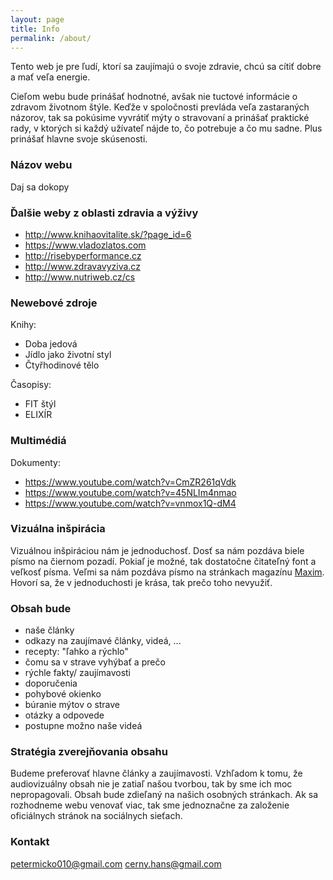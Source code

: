 ```yaml
---
layout: page
title: Info
permalink: /about/
---
```


Tento web je pre ľudí, ktorí sa zaujímajú o svoje zdravie, chcú sa cítiť dobre a mať veľa energie.

Cieľom webu bude prinášať hodnotné, avšak nie tuctové informácie o zdravom životnom štýle. Keďže v spoločnosti prevláda veľa zastaraných názorov, tak sa pokúsime  vyvrátiť mýty o stravovaní a prinášať praktické rady, v ktorých si každý užívateľ nájde to, čo potrebuje a čo mu sadne. Plus prinášať hlavne svoje skúsenosti.

### Názov webu
Daj sa dokopy

### Ďalšie weby z oblasti zdravia a výživy

* http://www.knihaovitalite.sk/?page_id=6
* https://www.vladozlatos.com
* http://risebyperformance.cz
* http://www.zdravavyziva.cz
* http://www.nutriweb.cz/cs

### Newebové zdroje

Knihy:

* Doba jedová
* Jídlo jako životní styl
* Čtyřhodinové tělo

Časopisy:

* FIT štýl
* ELIXÍR

### Multimédiá

Dokumenty: 

* https://www.youtube.com/watch?v=CmZR261qVdk
* https://www.youtube.com/watch?v=45NLIm4nmao
* https://www.youtube.com/watch?v=vnmox1Q-dM4

### Vizuálna inšpirácia

Vizuálnou inšpiráciou nám je jednoduchosť. Dosť sa nám pozdáva biele písmo na čiernom pozadí. Pokiaľ je možné, tak dostatočne čitateľný font a veľkosť písma. Veľmi sa nám pozdáva písmo na stránkach magazínu [Maxim](http://www.maxim.com/). Hovorí sa, že v jednoduchosti je krása, tak prečo toho nevyužiť.

### Obsah bude
* naše články
* odkazy na zaujímavé články, videá, ...
* recepty: "ľahko a rýchlo"
* čomu sa v strave vyhýbať a prečo
* rýchle fakty/ zaujímavosti
* doporučenia
* pohybové okienko
* búranie mýtov o strave
* otázky a odpovede
* postupne možno naše videá

### Stratégia zverejňovania obsahu

Budeme preferovať hlavne články a zaujímavosti. Vzhľadom k tomu, že audiovizuálny obsah nie je zatiaľ našou tvorbou, tak by sme ich moc nepropagovali.
Obsah bude zdieľaný na našich osobných stránkach. Ak sa rozhodneme webu venovať viac, tak sme jednoznačne za založenie oficiálnych stránok na sociálnych sieťach.

### Kontakt

[petermicko010@gmail.com](mailto:petermicko010@gmail.com)
[cerny.hans@gmail.com](mailto:cerny.hans@gmail.com)
